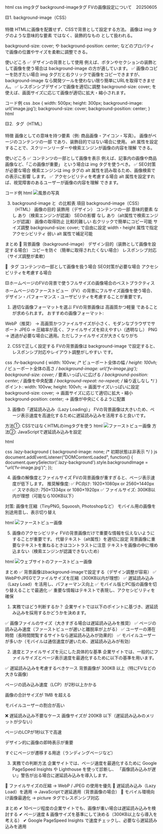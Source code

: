 html css imgタグ background-imageタグ FVの画像設定について　20250605

🟨1. background-image（CSS）

特徴
HTMLに画像を配置せず、CSSで背景として設定する方法。
画像は img タグのような意味的な要素 ではなく、装飾的なもの として扱われる。

background-size: cover; や background-position: center; などのプロパティで画像の位置やサイズを柔軟に調整できる。

使いどころ
✅ デザインの背景として使用 例えば、ボタンやセクションの装飾として画像を使う場合は background-image の方が適しています。
✅ 画像のコピーを防ぎたい場合 img タグだと右クリックで画像をコピーできますが、background-image なら開発ツールを使わない限り簡単にURLを取得できません。
✅ レスポンシブデザインで画像を適切に調整 background-size: cover; を使えば、画面サイズに応じて画像が適切に拡大・縮小されます。

コード例
css
.box {
    width: 500px;
    height: 300px;
    background-image: url('image.jpg');
    background-size: cover;
    background-position: center;
}
html
<div class="box"></div>


🟨2. <img> タグ（HTML）

特徴
画像としての意味を持つ要素（例: 商品画像・アイコン・写真）。
画像がページのコンテンツの一部 であり、装飾目的ではない場合に使用。
alt 属性を設定することで、スクリーンリーダーや検索エンジンが画像の内容を理解 できる。

使いどころ
✅ コンテンツの一部として画像を表示 例えば、記事内の画像や商品画像など、「この画像が重要」 という場合は img タグを使うべき。
✅ SEO対策が必要な場合 検索エンジンは img タグの alt 属性を読み取るため、画像検索での表示に影響 します。
✅ アクセシビリティを考慮する場合 alt 属性を設定すれば、視覚障害のあるユーザーが画像の内容を理解 できます。

コード例
html
<img src="image.jpg" alt="風景の写真">



3. background-image と <img> の比較表
項目	                    background-image（CSS）	                    <img>（HTML）
画像の目的	                装飾用（デザイン）	                        コンテンツの一部
意味的要素	                    なし	                                あり（検索エンジンが認識）
SEOの影響	                    なし	                                あり（alt属性で検索エンジンが認識）
画像の取得防止	                比較的難しい	                        右クリックで簡単にコピー可能
サイズ調整	                background-size: cover; で自由に設定	    width・height 属性で指定
アクセシビリティ	            弱い	                                alt 属性で補足可能

まとめ
🔹 背景画像（background-image）
デザイン目的（装飾として画像を設定する場合）
コピーを防ぐ（簡単に取得されたくない場合）
レスポンシブ対応（サイズ調整が柔軟）

🔹 <img> タグ
コンテンツの一部として画像を扱う場合
SEO対策が必要な場合
アクセシビリティを考慮する場合


🟨ホームページのFVの背景で使うフルサイズの画像場合のベストプラクティス
ホームページのファーストビュー（FV）の背景にフルサイズ画像を使う場合、デザイン・パフォーマンス・ユーザビリティを考慮することが重要です。

1. 適切な画像フォーマットを選ぶ
FVの背景画像は 高画質かつ軽量 であることが求められます。
おすすめの画像フォーマット:

WebP（推奨） → 高画質かつファイルサイズが小さく、モダンなブラウザでサポート
JPEG → 圧縮率が高く、ファイルサイズを抑えやすい（透明なし）
PNG → 透過が必要な場合に適用。ただしファイルサイズが大きくなりがち

2. CSSで正しく設定する
FVの背景画像は background-image で設定すると、レスポンシブ対応やレイアウト調整がしやすい です。

css
.fv-background {
    width: 100vw; /* ビューポート全体の幅 */
    height: 100vh; /* ビューポート全体の高さ */
    background-image: url('fv-image.jpg');
    background-size: cover; /* 要素いっぱいに広げる */
    background-position: center; /* 画像を中央配置 */
    background-repeat: no-repeat; /* 繰り返しなし */
}
ポイント:
width: 100vw; height: 100vh; → 画面サイズいっぱいに設定
background-size: cover; → 画面サイズに応じて適切に拡大・縮小
background-position: center; → 画像が中央にくるように配置

3. 画像の「遅延読み込み（Lazy Loading）」
FVの背景画像は大きいため、ページ表示速度を高速化するために遅延読み込みを活用すると良いです。

方法①: CSSではなくHTMLのimgタグを使う
html
<img src="fv-image.jpg" loading="lazy" alt="ファーストビュー画像">
方法②: JavaScriptで遅延読み込みを設定

html
<div class="fv-background lazy-background"></div>
css
.lazy-background {
    background-image: none; /* 初期状態は非表示 */
}
js
document.addEventListener("DOMContentLoaded", function() {
    document.querySelector('.lazy-background').style.backgroundImage = "url('fv-image.jpg')";
});

4. 画像の解像度とファイルサイズ
FVの背景画像が重すぎると、ページ表示速度が低下します。 
推奨解像度: 
✅ PC向け: 1920×1080px or 2560×1440px 
✅ スマホ向け: 750×1334px or 1080×1920px 
✅ ファイルサイズ: 300KB以内が理想（可能なら100KB以下）

対策:
画像を圧縮（TinyPNG, Squoosh, Photoshopなど）
モバイル用の画像を別途用意し、表示切り替え

html
<picture>
    <source srcset="fv-mobile.jpg" media="(max-width: 768px)">
    <img src="fv-desktop.jpg" alt="ファーストビュー画像">
</picture>

5. 画像のアクセシビリティ
FVの背景画像だけで重要な情報を伝えないようにすることが重要です。
代替テキスト（alt属性）を適切に設定
背景画像に重要なテキストを重ねるときはコントラストに注意
テキストを画像の中に埋め込まない（検索エンジンが認識できないため）

html
<img src="fv-image.jpg" alt="ウェブサイトのファーストビュー画像">

まとめ
✅ 背景画像はbackground-imageで設定する（デザイン調整が容易） 
✅ WebPやJPEGでファイルサイズを圧縮（300KB以内が理想） 
✅ 遅延読み込み（Lazy Load）を活用し、パフォーマンス向上 
✅ モバイル版とPC版の画像を切り替えることで最適化 
✅ 重要な情報はテキストで表現し、アクセシビリティを確保


1. 実務ではどう判断するか？
企業サイトでは以下のポイントに基づき、遅延読み込みを採用するかどうかを決めます。

✅ 画像ファイルのサイズ（大きすぎる場合は遅延読み込みを推奨） 
✅ ページの読み込み速度（ファーストビューが遅いと離脱率が上がる） 
✅ ユーザーの滞在時間（長時間閲覧するサイトなら遅延読み込みが効果的） 
✅ モバイルユーザーが多いか（モバイルは通信速度が遅いため、遅延読み込みが有効）

2. 速度とファイルサイズを元にした具体的な基準
企業サイトでは、一般的にファイルサイズとページ表示速度を最適化するために以下の基準を用います。

✅ 遅延読み込みを考慮するべきケース
背景画像が 300KB 以上（特にFVなどの大きな画像）

ページの読み込み速度（LCP）が2秒以上かかる

画像の合計サイズが 1MB を超える

モバイルユーザーの割合が高い

❌ 遅延読み込み不要なケース
画像サイズが 200KB 以下（遅延読み込みのメリットが少ない）

ページのLCPが1秒以下で高速

デザイン的に画像の即時表示が重要

すぐにページが遷移する用途（ランディングページなど）

3. 実務での判断方法
企業サイトでは、ページ速度を最適化するために Google PageSpeed Insights や Lighthouse を使って診断し、
「画像読み込みが遅い」警告が出る場合に遅延読み込みを導入します。

🔹 ファイルサイズの圧縮 → WebP / JPEG の使用を優先 
🔹 遅延読み込み（Lazy Load）を適用 → JavaScriptで遅延適用（背景画像の場合） 
🔹 モバイル環境向け画像最適化 → picture タグでレスポンシブ対応

まとめ
✔ 10ページ程度の企業サイトでも、画像が重い場合は遅延読み込みを検討する 
✔ ページ速度 & 画像サイズを基準にして決める（300KB以上なら導入を考える） 
✔ Google PageSpeed Insights で速度チェックし、必要なら遅延読み込みを適用